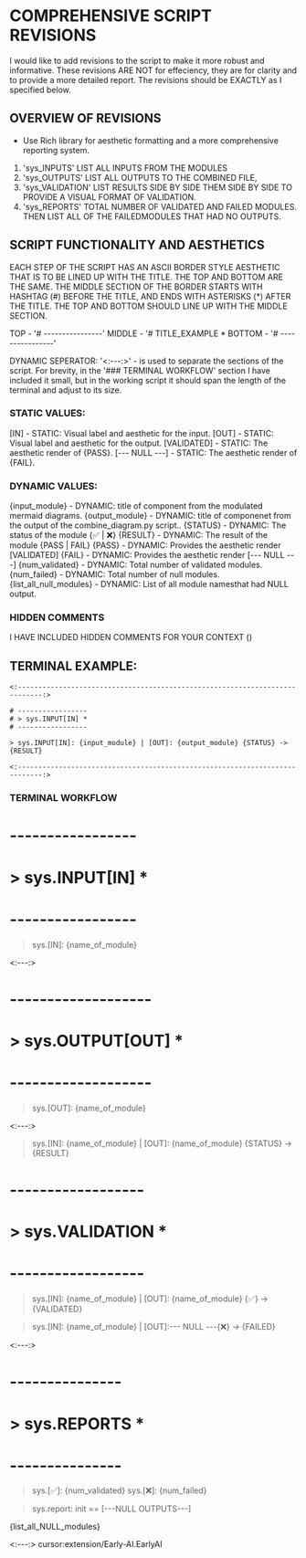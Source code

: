 # COMPREHENSIVE SCRIPT REVISIONS

I would like to add revisions to the script to make it more robust and informative. These revisions ARE NOT for effeciency, they are for clarity and to provide a more detailed report. The revisions should be EXACTLY as I specified below.

## OVERVIEW OF REVISIONS

- Use Rich library for aesthetic formatting and a more comprehensive reporting system.

1. 'sys_INPUTS' LIST ALL INPUTS FROM THE MODULES
2. 'sys_OUTPUTS' LIST ALL OUTPUTS TO THE COMBINED FILE,
3. 'sys_VALIDATION' LIST RESULTS SIDE BY SIDE THEM SIDE BY SIDE TO PROVIDE A VISUAL FORMAT OF VALIDATION.
4. 'sys_REPORTS' TOTAL NUMBER OF VALIDATED AND FAILED MODULES. THEN LIST ALL OF THE FAILEDMODULES THAT HAD NO OUTPUTS.

## SCRIPT FUNCTIONALITY AND AESTHETICS

EACH STEP OF THE SCRIPT HAS AN ASCII BORDER STYLE AESTHETIC THAT IS TO BE LINED UP WITH THE TITLE.
THE TOP AND BOTTOM ARE THE SAME.
THE MIDDLE SECTION OF THE BORDER STARTS WITH HASHTAG (#) BEFORE THE TITLE, AND ENDS WITH ASTERISKS (\*) AFTER THE TITLE. THE TOP AND BOTTOM SHOULD LINE UP WITH THE MIDDLE SECTION.

TOP - '# ----------------'
MIDDLE - '# TITLE_EXAMPLE \*
BOTTOM - '# ----------------'

DYNAMIC SEPERATOR: '<:---:>' - is used to separate the sections of the script. For brevity, in the '### TERMINAL WORKFLOW' section I have included it small, but in the working script it should span the length of the terminal and adjust to its size.

### STATIC VALUES:

[IN] - STATIC: Visual label and aesthetic for the input.
[OUT] - STATIC: Visual label and aesthetic for the output.
[VALIDATED] - STATIC: The aesthetic render of {PASS}.
[--- NULL ---] - STATIC: The aesthetic render of {FAIL}.

### DYNAMIC VALUES:

{input_module} - DYNAMIC: title of component from the modulated mermaid diagrams.
{output_module} - DYNAMIC: title of componenet from the output of the combine_diagram.py script..
{STATUS} - DYNAMIC: The status of the module {✅ | ❌}
{RESULT} - DYNAMIC: The result of the module {PASS | FAIL}
{PASS} - DYNAMIC: Provides the aesthetic render [VALIDATED]
{FAIL} - DYNAMIC: Provides the aesthetic render [--- NULL ---]
{num_validated} - DYNAMIC: Total number of validated modules.
{num_failed} - DYNAMIC: Total number of null modules.
{list_all_null_modules} - DYNAMIC: List of all module namesthat had NULL output.

### HIDDEN COMMENTS

I HAVE INCLUDED HIDDEN COMMENTS FOR YOUR CONTEXT (<!-- THIS IS AHIDDEN COMMENT -->)

## TERMINAL EXAMPLE:

```
<:----------------------------------------------------------------------------:>

# -----------------
# > sys.INPUT[IN] *
# -----------------

> sys.INPUT[IN]: {input_module} | [OUT]: {output_module} {STATUS} -> {RESULT}

<:----------------------------------------------------------------------------:>
```

### TERMINAL WORKFLOW

<!-- Step 1. BEFORE the combine_diagrams.py script is run, count total number of inputs in the MODULATED versions of the mermaid diagrams -->

# -----------------

# > sys.INPUT[IN] \*

# -----------------

<!-- Complete list of components that input from the modulated mermaid diagrams -->

> sys.[IN]: {name_of_module}

<:---:>

<!-- Step 2. Run the combine_diagrams.py script and list all modules that output. -->

# -------------------

# > sys.OUTPUT[OUT] \*

# -------------------

<!-- Complete list of modules that output from the combine_diagrams.py script -->

> sys.[OUT]: {name_of_module}

<:---:>

<!-- Step 3. Compare input and output lists, REPORT VALIDATION RESULTS IN THIS FORMAT -->

> sys.[IN]: {name_of_module} | [OUT]: {name_of_module} {STATUS} -> {RESULT}

<!-- THE FORMAT ABOVE SHOULD RENDER AS THE EXAMPLES BELOW DEPENDING ON THE OUTPUTS -->

# ------------------

# > sys.VALIDATION \*

# ------------------

<!-- VALIDATED EXAMPLE -->

> sys.[IN]: {name_of_module} | [OUT]: {name_of_module} {✅} -> {VALIDATED}

<!-- FAILED EXAMPLE -->

> sys.[IN]: {name_of_module} | [OUT]:--- NULL ---{❌} -> {FAILED}

<:---:>

# ---------------

# > sys.REPORTS \*

# ---------------

<!-- REPORT NUMERICAL RESULTS -->

> sys.[✅]: {num_validated}
> sys.[❌]: {num_failed}

<!-- REPORT VALIDATION RESULTS IN THIS FORMAT -->

> sys.report: init == [---NULL OUTPUTS---]

{list_all_NULL_modules}

<:---:>
cursor:extension/Early-AI.EarlyAI
